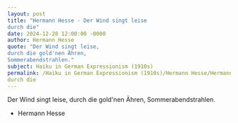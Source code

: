 ```yaml
---
layout: post
title: "Hermann Hesse - Der Wind singt leise 
durch die"
date: 2024-12-28 12:00:00 -0000
author: Hermann Hesse
quote: "Der Wind singt leise, 
durch die gold'nen Ähren, 
Sommerabendstrahlen."
subject: Haiku in German Expressionism (1910s)
permalink: /Haiku in German Expressionism (1910s)/Hermann Hesse/Hermann Hesse - Der Wind singt leise 
durch die
---
```


Der Wind singt leise, 
durch die gold'nen Ähren, 
Sommerabendstrahlen.

- Hermann Hesse
